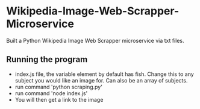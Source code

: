 # Wikipedia-Image-Web-Scrapper-Microservice
Built a Python Wikipedia Image Web Scrapper microservice via txt files. 
## Running the program
- index.js file, the variable element by default has fish. Change this to any subject you would like an image for. Can also be an array of subjects. 
- run command 'python scraping.py'
- run command 'node index.js'
- You will then get a link to the image 
